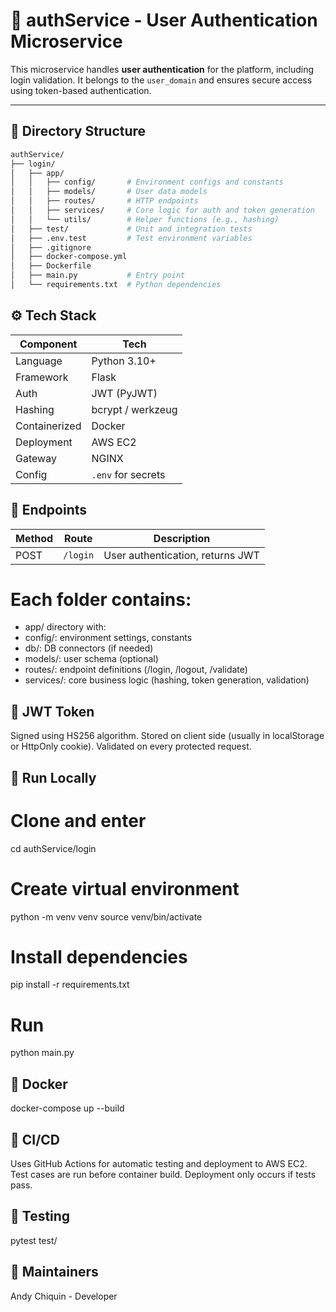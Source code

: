 # 🔐 authService - User Authentication Microservice

This microservice handles **user authentication** for the platform, including login validation. It belongs to the `user_domain` and ensures secure access using token-based authentication.

---

## 🧩 Directory Structure

```bash
authService/
├── login/
│   ├── app/
│   │   ├── config/       # Environment configs and constants
│   │   ├── models/       # User data models
│   │   ├── routes/       # HTTP endpoints
│   │   ├── services/     # Core logic for auth and token generation
│   │   └── utils/        # Helper functions (e.g., hashing)
│   ├── test/             # Unit and integration tests
│   ├── .env.test         # Test environment variables
│   ├── .gitignore
│   ├── docker-compose.yml
│   ├── Dockerfile
│   ├── main.py           # Entry point
│   └── requirements.txt  # Python dependencies


```
## ⚙️ Tech Stack
| Component     | Tech               |
| ------------- | ------------------ |
| Language      | Python 3.10+       |
| Framework     | Flask              |
| Auth          | JWT (PyJWT)        |
| Hashing       | bcrypt / werkzeug  |
| Containerized | Docker             |
| Deployment    | AWS EC2            |
| Gateway       | NGINX              |
| Config        | `.env` for secrets |

## 📡 Endpoints
| Method | Route             | Description                      |
| ------ | ----------------- | -------------------------------- |
| POST   | `/login`          | User authentication, returns JWT |

# Each folder contains:

- app/ directory with:
- config/: environment settings, constants
- db/: DB connectors (if needed)
- models/: user schema (optional)
- routes/: endpoint definitions (/login, /logout, /validate)
- services/: core business logic (hashing, token generation, validation)

## 🔐 JWT Token
Signed using HS256 algorithm.
Stored on client side (usually in localStorage or HttpOnly cookie).
Validated on every protected request.

## 🚀 Run Locally
# Clone and enter
cd authService/login

# Create virtual environment
python -m venv venv
source venv/bin/activate

# Install dependencies
pip install -r requirements.txt

# Run
python main.py

## 🐳 Docker
docker-compose up --build

## 🔄 CI/CD
Uses GitHub Actions for automatic testing and deployment to AWS EC2.
Test cases are run before container build.
Deployment only occurs if tests pass.

## 🧪 Testing
pytest test/

## 🧠 Maintainers
Andy Chiquin - Developer 
